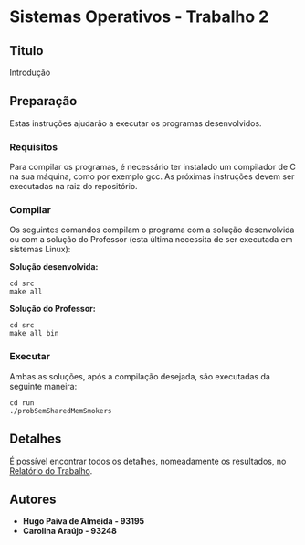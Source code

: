 # Sistemas Operativos - Trabalho 2

## Titulo

Introdução

##  Preparação
Estas instruções ajudarão a executar os programas desenvolvidos.

### Requisitos
Para compilar os programas, é necessário ter instalado um compilador de C na sua máquina, como por exemplo gcc. 
As próximas instruções devem ser executadas na raiz do repositório.

### Compilar
Os seguintes comandos compilam o programa com a solução desenvolvida ou com a solução do Professor (esta última necessita de ser executada em sistemas Linux):

**Solução desenvolvida:**
```
cd src 
make all
```

**Solução do Professor:**
```
cd src 
make all_bin
```

### Executar
Ambas as soluções, após a compilação desejada, são executadas da seguinte maneira:
```
cd run
./probSemSharedMemSmokers
```

## Detalhes

É possível encontrar todos os detalhes, nomeadamente os resultados, no [Relatório do Trabalho](/relatorio/SO_Report_2.pdf).

## Autores

 - **Hugo Paiva de Almeida - 93195**
 - **Carolina Araújo - 93248**
